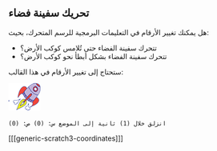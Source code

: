 ## تحريك سفينة فضاء

هل يمكنك تغيير الأرقام في التعليمات البرمجية للرسم المتحرك، بحيث:

+ تتحرك سفينة الفضاء حتى تُلامس كوكب الأرض؟
+ تتحرك سفينة الفضاء بشكل أبطأ نحو كوكب الأرض؟

ستحتاج إلى تغيير الأرقام في هذا القالب:

![كائن سفينة الفضاء](images/sprite-spaceship.png)

```blocks3
انزلق خلال (1) ثانية إلى الموضع س: (0) ص: (0)
```

[[[generic-scratch3-coordinates]]]